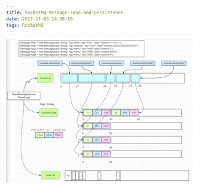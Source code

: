 ```yaml
---
title: RocketMQ-Message-send-and-persistence
date: 2017-11-03 14:38:10
tags: RocketMQ
---
```



![你想输入的替代文字](RocketMQ-Message-send-and-persistence/disc-fall.gif)